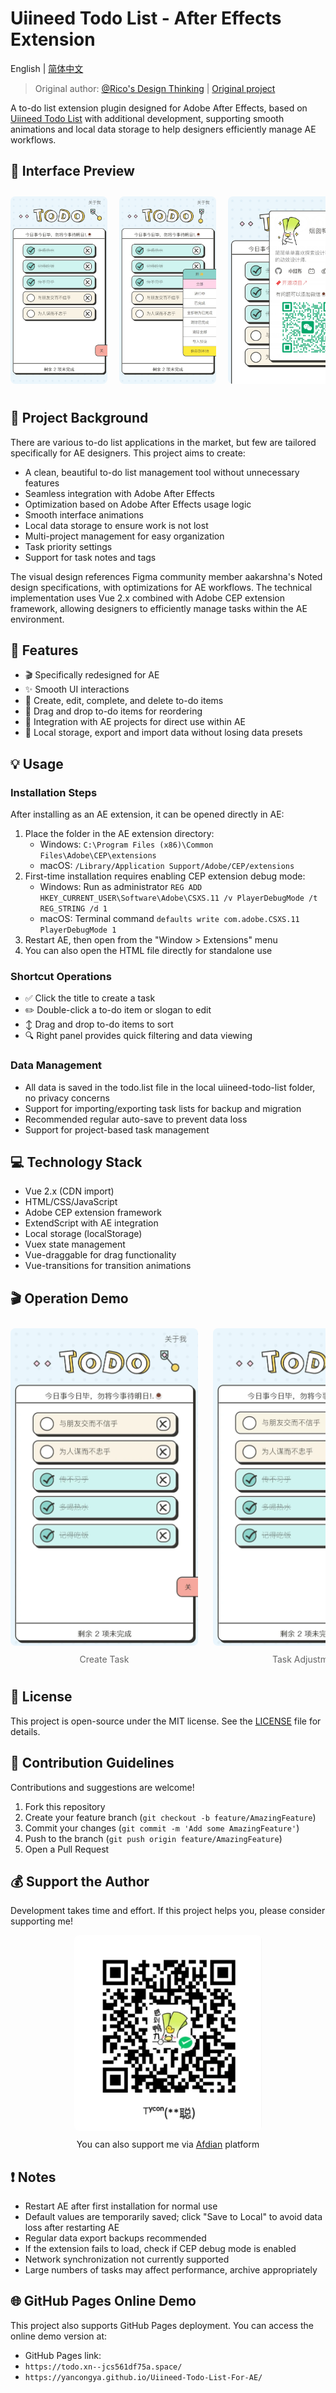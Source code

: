 # Uiineed Todo List - After Effects Extension

English | [简体中文](README.md)

> Original author: [@Rico's Design Thinking](https://www.xiaohongshu.com/user/profile/5f2b6903000000000101f51f) | [Original project](https://github.com/ricocc/uiineed-todo-list)

A to-do list extension plugin designed for Adobe After Effects, based on [Uiineed Todo List](https://github.com/ricocc/uiineed-todo-list) with additional development, supporting smooth animations and local data storage to help designers efficiently manage AE workflows.

## 📸 Interface Preview

<div align="center">
  <div style="overflow-x: auto; white-space: nowrap; padding: 10px 0;">
    <img src="public/img/sc/sc1.jpg" alt="Interface Preview 1" style="height: 300px; border-radius: 8px; margin-right: 15px; display: inline-block;">
    <img src="public/img/sc/sc2.jpg" alt="Interface Preview 2" style="height: 300px; border-radius: 8px; margin-right: 15px; display: inline-block;">
    <img src="public/img/sc/sc3.jpg" alt="Interface Preview 3" style="height: 300px; border-radius: 8px; margin-right: 15px; display: inline-block;">
    <img src="public/img/sc/sc4.jpg" alt="Interface Preview 4" style="height: 300px; border-radius: 8px; margin-right: 15px; display: inline-block;">
    <img src="public/img/sc/sc5.jpg" alt="Interface Preview 5" style="height: 300px; border-radius: 8px; display: inline-block;">
  </div>
</div>

## 📖 Project Background

There are various to-do list applications in the market, but few are tailored specifically for AE designers. This project aims to create:

- A clean, beautiful to-do list management tool without unnecessary features
- Seamless integration with Adobe After Effects
- Optimization based on Adobe After Effects usage logic
- Smooth interface animations
- Local data storage to ensure work is not lost
- Multi-project management for easy organization
- Task priority settings
- Support for task notes and tags

The visual design references Figma community member aakarshna's Noted design specifications, with optimizations for AE workflows. The technical implementation uses Vue 2.x combined with Adobe CEP extension framework, allowing designers to efficiently manage tasks within the AE environment.

## 🚀 Features

- 🎬 Specifically redesigned for AE
- ✨ Smooth UI interactions
- 📝 Create, edit, complete, and delete to-do items
- 🔗 Drag and drop to-do items for reordering
- 🔄 Integration with AE projects for direct use within AE
- 💾 Local storage, export and import data without losing data presets

## 💡 Usage

### Installation Steps

After installing as an AE extension, it can be opened directly in AE:

1. Place the folder in the AE extension directory:
   - Windows: `C:\Program Files (x86)\Common Files\Adobe\CEP\extensions`
   - macOS: `/Library/Application Support/Adobe/CEP/extensions`
2. First-time installation requires enabling CEP extension debug mode:
   - Windows: Run as administrator `REG ADD HKEY_CURRENT_USER\Software\Adobe\CSXS.11 /v PlayerDebugMode /t REG_STRING /d 1`
   - macOS: Terminal command `defaults write com.adobe.CSXS.11 PlayerDebugMode 1`
3. Restart AE, then open from the "Window > Extensions" menu
4. You can also open the HTML file directly for standalone use

### Shortcut Operations

- ✅ Click the title to create a task
- ✏️ Double-click a to-do item or slogan to edit
- ↕️ Drag and drop to-do items to sort
- 🔍 Right panel provides quick filtering and data viewing

### Data Management

- All data is saved in the todo.list file in the local uiineed-todo-list folder, no privacy concerns
- Support for importing/exporting task lists for backup and migration
- Recommended regular auto-save to prevent data loss
- Support for project-based task management

## 💻 Technology Stack

- Vue 2.x (CDN import)
- HTML/CSS/JavaScript
- Adobe CEP extension framework
- ExtendScript with AE integration
- Local storage (localStorage)
- Vuex state management
- Vue-draggable for drag functionality
- Vue-transitions for transition animations

## 🎬 Operation Demo

<div align="center">
  <div style="overflow-x: auto; white-space: nowrap; padding: 10px 0;">
    <div style="display: inline-block; margin-right: 20px; vertical-align: top; min-width: 300px;">
      <img src="public/img/sc/创建任务.webp" alt="Create Task Demo" style="width: 300px; border-radius: 8px; margin-bottom: 10px;">
      <p style="color: #666; font-size: 14px; text-align: center; margin: 0;">Create Task</p>
    </div>

<div style="display: inline-block; margin-right: 20px; vertical-align: top; min-width: 300px;">
  <img src="public/img/sc/任务调整.webp" alt="Task Adjustment Demo" style="width: 300px; border-radius: 8px; margin-bottom: 10px;">
  <p style="color: #666; font-size: 14px; text-align: center; margin: 0;">Task Adjustment</p>
</div>

<div style="display: inline-block; vertical-align: top; min-width: 300px;">
  <img src="public/img/sc/修改名字.webp" alt="Edit Name Demo" style="width: 300px; border-radius: 8px; margin-bottom: 10px;">
  <p style="color: #666; font-size: 14px; text-align: center; margin: 0;">Edit Name</p>
</div>
</div>
</div>


## 📄 License

This project is open-source under the MIT license. See the [LICENSE](./LICENSE) file for details.

## 🤝 Contribution Guidelines

Contributions and suggestions are welcome!

1. Fork this repository
2. Create your feature branch (`git checkout -b feature/AmazingFeature`)
3. Commit your changes (`git commit -m 'Add some AmazingFeature'`)
4. Push to the branch (`git push origin feature/AmazingFeature`)
5. Open a Pull Request

## 💰 Support the Author

Development takes time and effort. If this project helps you, please consider supporting me!

<div align="center">
  <img src="public/img/shoukuanma.jpg" alt="Payment QR Code" style="width: 300px; border-radius: 8px;">
  <p style="margin-top: 10px;">You can also support me via <a href="https://afdian.tv/a/tycon" target="_blank">Afdian</a> platform</p>
</div>

## ❗ Notes

- Restart AE after first installation for normal use
- Default values are temporarily saved; click "Save to Local" to avoid data loss after restarting AE
- Regular data export backups recommended
- If the extension fails to load, check if CEP debug mode is enabled
- Network synchronization not currently supported
- Large numbers of tasks may affect performance, archive appropriately

## 🌐 GitHub Pages Online Demo

This project also supports GitHub Pages deployment. You can access the online demo version at:

- GitHub Pages link:
- `https://todo.xn--jcs561df75a.space/`
- `https://yancongya.github.io/Uiineed-Todo-List-For-AE/`